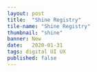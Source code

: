```yaml
---
layout: post
title:  "Shine Registry"
tile-name: "Shine Registry"
thumbnail: "shine"
banner: New
date:   2020-01-31
tags: digital UI UX
published: false
---
```

